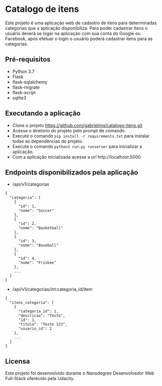 # Catalogo de itens

Este projeto é uma aplicação web de cadastro de itens para determinadas categorias que a aplicação disponibiliza. Para poder cadastrar itens o usuário deverá se logar na aplicação com sua conta do Google ou Facebook, após efetuar o login o usuário poderá cadastrar itens para as categorias.

## Pré-requisitos

- Python 3.7
- Flask
- flask-sqlalchemy
- flask-migrate
- flask-script
- sqlite3

## Executando a aplicação

- Clone o projeto https://github.com/gabrielmq/catalogo-itens.git
- Acesse o diretorio do projeto pelo prompt de comando.
- Execute o comando `pip install -r requirements.txt` para instalar todas as dependências do projeto.
- Execute o comando `python3 run.py runserver` para inicializar a aplicação.
- Com a aplicação inicializada acesse a url http://localhost:5000

## Endpoints disponibilizados pela aplicação

- /api/v1/categorias

```
{
  "categoria": [
    {
      "id": 1,
      "nome": "Soccer"
    },
    {
      "id": 2,
      "nome": "Basketball"
    },
    {
      "id": 3,
      "nome": "Baseball"
    },
    {
      "id": 4,
      "nome": "Frisbee"
    },
    ...
  ]
}
```

- /api/v1/categorias/int:categoria_id/item

```
{
  "itens_categoria": [
    {
      "categoria_id": 1,
      "descricao": "Teste",
      "id": 1,
      "titulo": "Teste 123",
      "usuario_id": 2
    },
    ...
  ]
}
```

## Licensa

Este projeto foi desenvolvido durante o Nanodegree Desenvolvedor Web Full-Stack oferecido pela Udacity.
